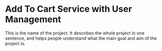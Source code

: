 # Add To Cart Service with User Management

This is the name of the project. It describes the whole project in one sentence, and helps people understand what
the main goal and aim of the project is.
